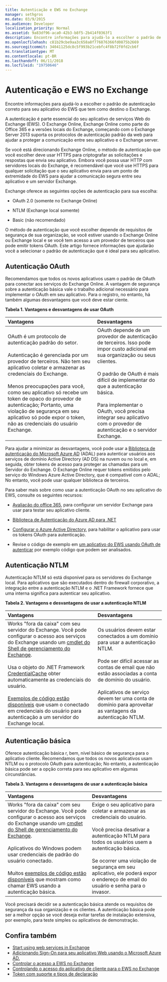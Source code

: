 ```yaml
---
title: Autenticação e EWS no Exchange
manager: sethgros
ms.date: 03/9/2015
ms.audience: Developer
localization_priority: Normal
ms.assetid: 9a83df96-aca0-42b3-b8f5-2b414f0363f1
description: Encontre informações para ajudá-lo a escolher o padrão de autenticação correto para seu aplicativo do EWS que tem como destino o Exchange.
ms.openlocfilehash: c81b29cbe9aa3c658a8f776876366fd0875b2669
ms.sourcegitcommit: 34041125dc8c5f993b21cebfc4f8b72f0fd2cb6f
ms.translationtype: MT
ms.contentlocale: pt-BR
ms.lasthandoff: 06/11/2018
ms.locfileid: "19750646"
---
```

# <a name="authentication-and-ews-in-exchange"></a>Autenticação e EWS no Exchange

Encontre informações para ajudá-lo a escolher o padrão de autenticação correto para seu aplicativo do EWS que tem como destino o Exchange.
  
A autenticação é parte essencial do seu aplicativo de serviços Web do Exchange (EWS). O Exchange Online, Exchange Online como parte do Office 365 e a versões locais do Exchange, começando com o Exchange Server 2013 suporta os protocolos de autenticação padrão da web para ajudar a proteger a comunicação entre seu aplicativo e o Exchange server.
  
Se você está direcionando Exchange Online, o método de autenticação que você escolher deve usar HTTPS para criptografar as solicitações e respostas que envia seu aplicativo. Embora você possa usar HTTP com servidores locais do Exchange, é recomendável que você use HTTPS para qualquer solicitação que o seu aplicativo envia para um ponto de extremidade do EWS para ajudar a comunicação segura entre seu aplicativo e um servidor Exchange.
  
Exchange oferece as seguintes opções de autenticação para sua escolha: 
  
- OAuth 2.0 (somente no Exchange Online)
    
- NTLM (Exchange local somente)
    
- Basic (não recomendado)
    
O método de autenticação que você escolher depende de requisitos de segurança de sua organização, se você estiver usando o Exchange Online ou Exchange local e se você tem acesso a um provedor de terceiros que pode emitir tokens OAuth. Este artigo fornece informações que ajudarão você a selecionar o padrão de autenticação que é ideal para seu aplicativo.
  
## <a name="oauth-authentication"></a>Autenticação OAuth

Recomendamos que todos os novos aplicativos usam o padrão de OAuth para conectar aos serviços do Exchange Online. A vantagem de segurança sobre a autenticação básica vale o trabalho adicional necessário para implementar o OAuth em seu aplicativo. Para o registro, no entanto, há também algumas desvantagens que você deve estar ciente.
  
**Tabela 1. Vantagens e desvantagens de usar OAuth**

|**Vantagens**|**Desvantagens**|
|:-----|:-----|
| OAuth é um protocolo de autenticação padrão do setor.<br/><br/>Autenticação é gerenciada por um provedor de terceiros. Não tem seu aplicativo coletar e armazenar as credenciais do Exchange.<br/><br/>Menos preocupações para você, como seu aplicativo só recebe um token de opaco do provedor de autenticação; Portanto, uma violação de segurança em seu aplicativo só pode expor o token, não as credenciais do usuário Exchange.  <br/> | OAuth depende de um provedor de autenticação de terceiros. Isso pode impor custo adicional em sua organização ou seus clientes.<br/><br/>O padrão de OAuth é mais difícil de implementar do que a autenticação básica.<br/><br/>Para implementar o OAuth, você precisa integrar seu aplicativo com o provedor de autenticação e o servidor Exchange.  <br/> |
   
Para ajudar a minimizar as desvantagens, você pode usar a [Biblioteca de autenticação do Microsoft Azure AD](http://msdn.microsoft.com/library/a03f39fa-7ba4-4182-a98e-55562a64b8f3%28Office.15%29.aspx) (ADAL) para autenticar usuários aos serviços de domínio Active Directory (AD DS) na nuvem ou no local e, em seguida, obter tokens de acesso para proteger as chamadas para um Servidor do Exchange. O Exchange Online requer tokens emitidos pelo serviço do Windows Azure Active Directory, que é compatível com o ADAL; No entanto, você pode usar qualquer biblioteca de terceiros. 
  
Para saber mais sobre como usar a autenticação OAuth no seu aplicativo do EWS, consulte os seguintes recursos:
  
- [Avaliação do office 365](http://office.microsoft.com/compare-office-365-for-business-plans-FX102918419.aspx?CR_CC=200061904&amp;WT.srch=1&amp;WT.mc_ID=PS_bing_O365Comm_office%20365%20trial_Text), para configurar um servidor Exchange para usar para testar seu aplicativo cliente.
    
- [Biblioteca de Autenticação do Azure AD para .NET](http://msdn.microsoft.com/library/a03f39fa-7ba4-4182-a98e-55562a64b8f3%28Office.15%29.aspx)
    
- [Configurar o Azure Active Directory](http://msdn.microsoft.com/library/055e1155-2d4d-4c85-b44e-d406872ba595%28Office.15%29.aspx), para habilitar o aplicativo para usar os tokens OAuth para autenticação.
    
- Revise o código de exemplo em [um aplicativo do EWS usando OAuth de autenticar](how-to-authenticate-an-ews-application-by-using-oauth.md) por exemplo código que podem ser analisados. 
    
## <a name="ntlm-authentication"></a>Autenticação NTLM

Autenticação NTLM só está disponível para os servidores do Exchange local. Para aplicativos que são executados dentro do firewall corporativo, a integração entre a autenticação NTLM e o .NET Framework fornece que uma interna significa para autenticar seu aplicativo. 
  
**Tabela 2. Vantagens e desvantagens de usar a autenticação NTLM**

|**Vantagens**|**Desvantagens**|
|:-----|:-----|
| Works "fora da caixa" com seu servidor do Exchange. Você pode configurar o acesso aos serviços do Exchange usando um [cmdlet do Shell de gerenciamento do Exchange](how-to-control-access-to-ews-in-exchange.md).<br/><br/>Usa o objeto do .NET Framework [CredentialCache](http://msdn2.microsoft.com/EN-US/library/615e0wsd) obter automaticamente as credenciais do usuário.<br/><br/>[Exemplos de código estão disponíveis](http://code.msdn.microsoft.com/office/Exchange-2013-101-Code-3c38582c) que usam o conectado em credenciais do usuário para autenticação a um servidor do Exchange local.  <br/> | Os usuários devem estar conectados a um domínio para usar a autenticação NTLM.<br/><br/>Pode ser difícil acessar as contas de email que não estão associadas a conta de domínio do usuário.<br/><br/>Aplicativos de serviço devem ter uma conta de domínio para aproveitar as vantagens da autenticação NTLM.  <br/> |
   
## <a name="basic-authentication"></a>Autenticação básica

Oferece autenticação básica r, bem, nível básico de segurança para o aplicativo cliente. Recomendamos que todos os novos aplicativos usam NTLM ou o protocolo OAuth para autenticação; No entanto, a autenticação básica pode ser a opção correta para seu aplicativo em algumas circunstâncias.
  
**Tabela 3. Vantagens e desvantagens de usar a autenticação básica**

|**Vantagens**|**Desvantagens**|
|:-----|:-----|
| Works "fora da caixa" com seu servidor do Exchange. Você pode configurar o acesso aos serviços do Exchange usando um [cmdlet do Shell de gerenciamento do Exchange](how-to-control-access-to-ews-in-exchange.md).<br/><br/>Aplicativos do Windows podem usar credenciais de padrão do usuário conectado.<br/><br/>Muitos [exemplos de código estão disponíveis](http://code.msdn.microsoft.com/office/Exchange-2013-101-Code-3c38582c) que mostram como chamar EWS usando a autenticação básica.  <br/> | Exige o seu aplicativo para coletar e armazenar as credenciais do usuário.<br/><br/>Você precisa desativar a autenticação NTLM para todos os usuários usem a autenticação básica.<br/><br/>Se ocorrer uma violação de segurança em seu aplicativo, ele poderá expor o endereço de email do usuário e senha para o invasor.  <br/> |
   
Você precisará decidir se a autenticação básica atende os requisitos de segurança da sua organização e os clientes. A autenticação básica pode ser a melhor opção se você deseja evitar tarefas de instalação extensiva, por exemplo, para teste simples ou aplicativos de demonstração.
  
## <a name="see-also"></a>Confira também

- [Start using web services in Exchange](start-using-web-services-in-exchange.md)   
- [Adicionando Sign-On para seu aplicativo Web usando o Microsoft Azure AD.](http://msdn.microsoft.com/library/055e1155-2d4d-4c85-b44e-d406872ba595%28Office.15%29.aspx)    
- [Controlar o acesso a EWS no Exchange](how-to-control-access-to-ews-in-exchange.md)    
- [Controlando o acesso do aplicativo de cliente para o EWS no Exchange](controlling-client-application-access-to-ews-in-exchange.md)    
- [Token com suporte e tipos de declaração](http://msdn.microsoft.com/library/9d35e4bc-7b72-49d1-b723-5464eee6be2c%28Office.15%29.aspx)
    

